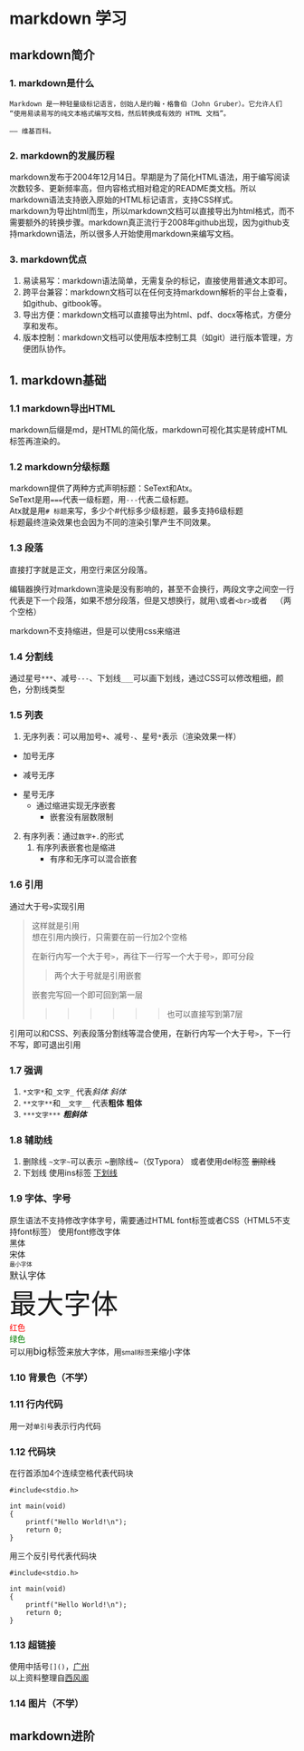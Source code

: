 # markdown 学习
## markdown简介
### 1. markdown是什么
```
Markdown 是一种轻量级标记语言，创始人是约翰・格鲁伯（John Gruber）。它允许人们 “使用易读易写的纯文本格式编写文档，然后转换成有效的 HTML 文档”。

—— 维基百科。
```
### 2. markdown的发展历程
markdown发布于2004年12月14日。早期是为了简化HTML语法，用于编写阅读次数较多、更新频率高，但内容格式相对稳定的README类文档。所以markdown语法支持嵌入原始的HTML标记语言，支持CSS样式。\
markdown为导出html而生，所以markdown文档可以直接导出为html格式，而不需要额外的转换步骤。markdown真正流行于2008年github出现，因为github支持markdown语法，所以很多人开始使用markdown来编写文档。
### 3. markdown优点
1. 易读易写：markdown语法简单，无需复杂的标记，直接使用普通文本即可。
2. 跨平台兼容：markdown文档可以在任何支持markdown解析的平台上查看，如github、gitbook等。
3. 导出方便：markdown文档可以直接导出为html、pdf、docx等格式，方便分享和发布。
4. 版本控制：markdown文档可以使用版本控制工具（如git）进行版本管理，方便团队协作。
## 1. markdown基础
### 1.1 markdown导出HTML
markdown后缀是md，是HTML的简化版，markdown可视化其实是转成HTML标签再渲染的。
### 1.2 markdown分级标题
markdown提供了两种方式声明标题：SeText和Atx。\
SeText是用`===`代表一级标题，用`---`代表二级标题。\
Atx就是用`# 标题`来写，多少个#代标多少级标题，最多支持6级标题\
标题最终渲染效果也会因为不同的渲染引擎产生不同效果。
### 1.3 段落
直接打字就是正文，用空行来区分段落。

编辑器换行对markdown渲染是没有影响的，甚至不会换行，两段文字之间空一行代表是下一个段落，如果不想分段落，但是又想换行，就用`\`或者`<br>`或者`  `（两个空格）

markdown不支持缩进，但是可以使用css来缩进
### 1.4 分割线
通过星号`***`、减号`---`、下划线`___`可以画下划线，通过CSS可以修改粗细，颜色，分割线类型
### 1.5 列表
1. 无序列表：可以用加号`+`、减号`-`、星号`*`表示（渲染效果一样）
+ 加号无序
- 减号无序
* 星号无序
    * 通过缩进实现无序嵌套
        * 嵌套没有层数限制
2. 有序列表：通过`数字+.`的形式
    1. 有序列表嵌套也是缩进
        - 有序和无序可以混合嵌套
### 1.6 引用
通过大于号`>`实现引用
> 这样就是引用  
想在引用内换行，只需要在前一行加2个空格  
>
>在新行内写一个大于号`>`，再往下一行写一个大于号`>`，即可分段
>
> > 两个大于号就是引用嵌套
>
> 嵌套完写回一个即可回到第一层
>
>>>>>>> 也可以直接写到第7层
>
引用可以和CSS、列表段落分割线等混合使用，在新行内写一个大于号`>`，下一行不写，即可退出引用
### 1.7 强调
1. `*文字*`和`_文字_` 代表*斜体* _斜体_
2. `**文字**`和`__文字__` 代表**粗体** __粗体__
3. `***文字***` ***粗斜体***
### 1.8 辅助线
1. 删除线 `~文字~`可以表示 ~删除线~（仅Typora） 或者使用del标签 <del>删除线</del>
2. 下划线 使用ins标签 <ins>下划线</ns>
### 1.9 字体、字号
原生语法不支持修改字体字号，需要通过HTML font标签或者CSS（HTML5不支持font标签）
使用font修改字体  
<font face="黑体">黑体</font>  
<font face="宋体">宋体</font>  
<font size="1">最小字体</font>  
<font size="3">默认字体</font>  
<font size="7">最大字体</font>  
<font color="red">红色</font>  
<font color="#008000">绿色</font>  
可以用<big>big标签</big>来放大字体，用<small>small标签</small>来缩小字体  
### 1.10 背景色（不学）
### 1.11 行内代码
用一对`单引号`表示行内代码
### 1.12 代码块
在行首添加4个连续空格代表代码块
    
    #include<stdio.h>
    
    int main(void)
    {
        printf("Hello World!\n");
        return 0;
    }

用三个反引号代表代码块
```
#include<stdio.h>
    
int main(void)
{
    printf("Hello World!\n");
    return 0;
}
```
### 1.13 超链接
使用中括号`[]()`，[广州]()  
以上资料整理自[西风阁](https://www.slzxf.cn/learn/5-markdown/)
### 1.14 图片（不学）

## markdown进阶
<!-- TODO -->